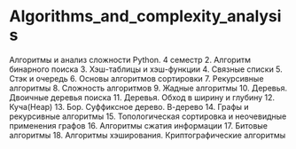 # Algorithms_and_complexity_analysis
Алгоритмы и анализ сложности Python. 4 семестр
2. Алгоритм бинарного поиска
3. Хэш-таблицы и хэш-функции
4. Связные списки
5. Стэк и очередь
6. Основы алгоритмов сортировки
7. Рекурсивные алгоритмы
8. Сложность алгоритмов
9. Жадные алгоритмы
10. Деревья. Двоичные деревья поиска
11. Деревья. Обход в ширину и глубину
12. Куча(Неар)
13. Бор. Суффиксное дерево. В-дерево
14. Графы и рекурсивные алгоритмы
15. Топологическая сортировка и неочевидные применения графов
16. Алгоритмы сжатия информации
17. Битовые алгоритмы
18. Алгоритмы хэширования. Криптографические алгоритмы

